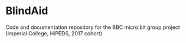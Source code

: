 # BlindAid
Code and documentation repository for the BBC micro:bit group project (Imperial College, HiPEDS, 2017 cohort) 
